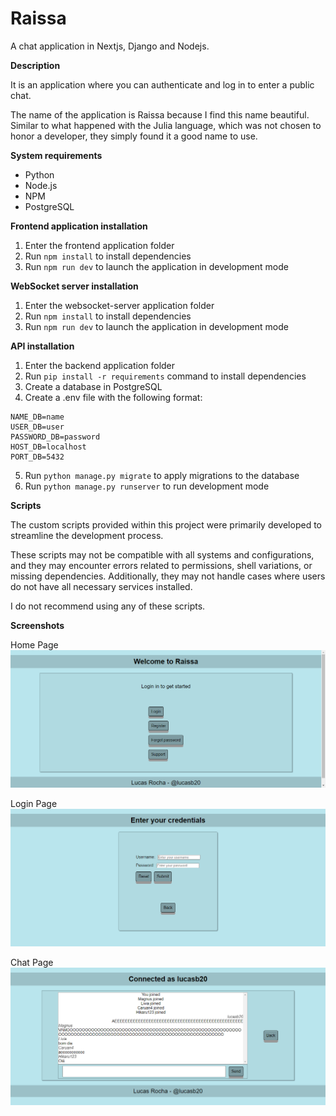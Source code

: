# Raissa
A chat application in Nextjs, Django and Nodejs.

**Description**

It is an application where you can authenticate and log in to enter a public chat.

The name of the application is Raissa because I find this name beautiful. Similar to what happened with the Julia language, which was not chosen to honor a developer, they simply found it a good name to use.

**System requirements**

* Python
* Node.js
* NPM
* PostgreSQL

**Frontend application installation**

1. Enter the frontend application folder
2. Run `npm install` to install dependencies
3. Run `npm run dev` to launch the application in development mode

**WebSocket server installation**

1. Enter the websocket-server application folder
2. Run `npm install` to install dependencies
3. Run `npm run dev` to launch the application in development mode

**API installation**

1. Enter the backend application folder
2. Run `pip install -r requirements` command to install dependencies
3. Create a database in PostgreSQL
4. Create a .env file with the following format:
```
NAME_DB=name
USER_DB=user
PASSWORD_DB=password
HOST_DB=localhost
PORT_DB=5432
```
5. Run `python manage.py migrate` to apply migrations to the database
6. Run `python manage.py runserver` to run development mode

**Scripts**

The custom scripts provided within this project were primarily developed to streamline the development process.

These scripts may not be compatible with all systems and configurations, and they may encounter errors related to permissions, shell variations, or missing dependencies. Additionally, they may not handle cases where users do not have all necessary services installed.

I do not recommend using any of these scripts.

**Screenshots**

Home Page
![Home Screen](other/home_page.png)

Login Page
![Login Page](other/login_page.png)

Chat Page
![Chat Page](other/five_users.png)
